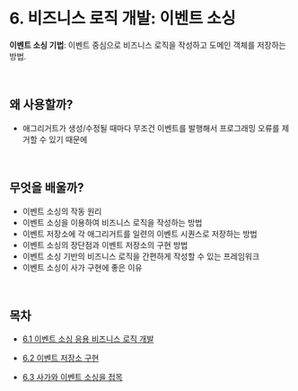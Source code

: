 # 6. 비즈니스 로직 개발: 이벤트 소싱

<b>이벤트 소싱 기법</b>: 이벤트 중심으로 비즈니스 로직을 작성하고 도메인 객체를 저장하는 방법.

<br />

## 왜 사용할까?

-   애그리거트가 생성/수정될 때마다 무조건 이벤트를 발행해서 프로그래밍 오류를 제거할 수 있기 때문에

<br />

## 무엇을 배울까?

-   이벤트 소싱의 작동 원리
-   이벤트 소싱을 이용하여 비즈니스 로직을 작성하는 방법
-   이벤트 저장소에 각 애그리거트를 일련의 이벤트 시퀀스로 저장하는 방법
-   이벤트 소싱의 장단점과 이벤트 저장소의 구현 방법
-   이벤트 소싱 기반의 비즈니스 로직을 간편하게 작성할 수 있는 프레임워크
-   이벤트 소싱이 사가 구현에 좋은 이유

<br />

## 목차

-   [6.1 이벤트 소싱 응용 비즈니스 로직 개발](https://github.com/oereo/TIL/blob/main/MicroServicePattern/6.%20%EB%B9%84%EC%A6%88%EB%8B%88%EC%8A%A4%20%EB%A1%9C%EC%A7%81%20%EA%B0%9C%EB%B0%9C:%20%EC%9D%B4%EB%B2%A4%ED%8A%B8%20%EC%86%8C%EC%8B%B1/6.1_%EC%9D%B4%EB%B2%A4%ED%8A%B8_%EC%86%8C%EC%8B%B1_%EC%9D%91%EC%9A%A9_%EB%B9%84%EC%A6%88%EB%8B%88%EC%8A%A4_%EB%A1%9C%EC%A7%81_%EA%B0%9C%EB%B0%9C.md)

-   [6.2 이벤트 저장소 구현](https://github.com/oereo/TIL/blob/main/MicroServicePattern/6.%20%EB%B9%84%EC%A6%88%EB%8B%88%EC%8A%A4%20%EB%A1%9C%EC%A7%81%20%EA%B0%9C%EB%B0%9C:%20%EC%9D%B4%EB%B2%A4%ED%8A%B8%20%EC%86%8C%EC%8B%B1/6.2_%EC%9D%B4%EB%B2%A4%ED%8A%B8_%EC%A0%80%EC%9E%A5%EC%86%8C_%EA%B5%AC%ED%98%84.md)

-   [6.3 사가와 이벤트 소싱을 접목](https://github.com/oereo/TIL/blob/main/MicroServicePattern/6.%20%EB%B9%84%EC%A6%88%EB%8B%88%EC%8A%A4%20%EB%A1%9C%EC%A7%81%20%EA%B0%9C%EB%B0%9C:%20%EC%9D%B4%EB%B2%A4%ED%8A%B8%20%EC%86%8C%EC%8B%B1/6.3_%EC%82%AC%EA%B0%80%EC%99%80_%EC%9D%B4%EB%B2%A4%ED%8A%B8_%EC%86%8C%EC%8B%B1%EC%9D%84_%EC%A0%91%EB%AA%A9.md)
